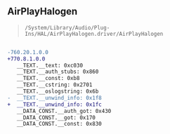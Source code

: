 ## AirPlayHalogen

> `/System/Library/Audio/Plug-Ins/HAL/AirPlayHalogen.driver/AirPlayHalogen`

```diff

-760.20.1.0.0
+770.8.1.0.0
   __TEXT.__text: 0xc030
   __TEXT.__auth_stubs: 0x860
   __TEXT.__const: 0xb8
   __TEXT.__cstring: 0x2701
   __TEXT.__oslogstring: 0x6b
-  __TEXT.__unwind_info: 0x1f8
+  __TEXT.__unwind_info: 0x1fc
   __DATA_CONST.__auth_got: 0x430
   __DATA_CONST.__got: 0x170
   __DATA_CONST.__const: 0x830

```
